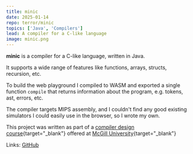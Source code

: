 ```yaml
---
title: minic
date: 2025-01-14
repo: terror/minic
topics: ['Java', 'Compilers']
lead: A compiler for a C-like language
image: minic.png
---
```


**minic** is a compiler for a C-like language, written in Java.

It supports a wide range of features like functions, arrays, structs, recursion,
etc.

To build the web playground I compiled to WASM and exported a single function
`compile` that returns information about the program, e.g. tokens, ast, errors,
etc.

The compiler targets MIPS assembly, and I couldn't find any good existing
simulators I could easily use in the browser, so I wrote my own.

This project was written as part of a
[compiler design course](https://www.mcgill.ca/study/2024-2025/courses/comp-520){target="\_blank"}
offered at [McGill University](https://www.mcgill.ca/){target="\_blank"}

Links: [GitHub](https://github.com/terror/minic)
